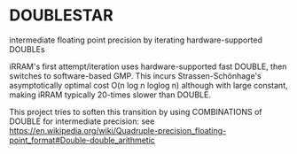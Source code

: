 # DOUBLESTAR
intermediate floating point precision by iterating hardware-supported DOUBLEs

iRRAM's first attempt/iteration uses hardware-supported fast DOUBLE,
then switches to software-based GMP.
This incurs Strassen-Schönhage's asymptotically optimal cost O(n log n loglog n)
although with large constant, making iRRAM typically 20-times slower than DOUBLE.

This project tries to soften this transition by using COMBINATIONS of DOUBLE for intermediate precision:
see https://en.wikipedia.org/wiki/Quadruple-precision_floating-point_format#Double-double_arithmetic
